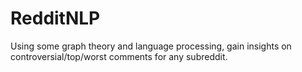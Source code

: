# RedditNLP
Using some graph theory and language processing, gain insights on controversial/top/worst comments for any subreddit.
